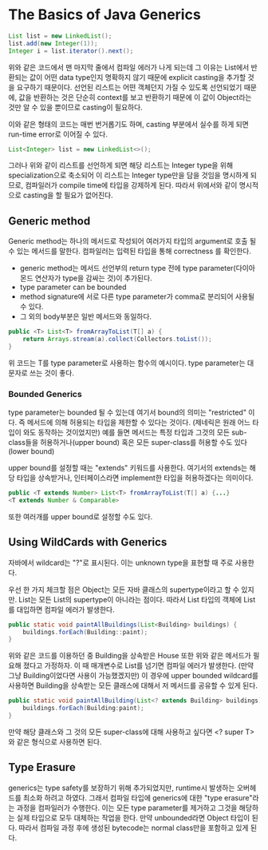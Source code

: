 # The Basics of Java Generics
```java
List list = new LinkedList();
list.add(new Integer(1));
Integer i = list.iterator().next();
```

위와 같은 코드에서 맨 마지막 줄에서 컴파일 에러가 나게 되는데 그 이유는 List에서
반환되는 값이 어떤 data type인지 명확하지 않기 때문에 explicit casting을 추가할 것을 요구하기 때문이다.
선언된 리스트는 어떤 객체던지 가질 수 있도록 선언되었기 때문에, 값을 반환하는 것은 단순히 context를 보고 반환하기 때문에 이 값이
Object라는 것만 알 수 있을 뿐이므로 casting이 필요하다.

이와 같은 형태의 코드는 매번 번거롭기도 하며, casting 부분에서 실수를 하게 되면 run-time error로 이어질 수 있다.
```java
List<Integer> list = new LinkedList<>();
```
그러나 위와 같이 리스트를 선언하게 되면 해당 리스트는 Integer type을 위해 specialization으로 축소되어 이 리스트는 Integer type만을
담을 것임을 명시하게 되므로, 컴파일러가 compile time에 타입을 강제하게 된다.
따라서 위에서와 같이 명시적으로 casting을 할 필요가 없어진다.

## Generic method
Generic method는 하나의 메서드로 작성되어 여러가지 타입의 argument로 호출 될 수 있는 메서드를 말한다.
컴파일러는 입력된 타입을 통해 correctness 를 확인한다.
- generic method는 메서드 선언부의 return type 전에 type parameter(다이아몬드 연산자가 type을 감싸는 것)이 추가된다.
- type parameter can be bounded
- method signature에 서로 다른 type parameter가 comma로 분리되어 사용될 수 있다.
- 그 외의 body부분은 일반 메서드와 동일하다.

```java
public <T> List<T> fromArrayToList(T[] a) {
    return Arrays.stream(a).collect(Collectors.toList());
}
``` 

위 코드는 T를 type parameter로 사용하는 함수의 예시이다. type parameter는 대문자로 쓰는 것이 좋다.

### Bounded Generics
type parameter는 bounded 될 수 있는데 여기서 bound의 의미는 "restricted" 이다. 즉 메서드에 의해 허용되는
타입을 제한할 수 있다는 것이다. (제네릭은 원래 어느 타입이 와도 동작하는 것이었지만)
예를 들면 메서드는 특정 타입과 그것의 모든 sub-class들을 허용하거나(upper bound) 혹은 모든 super-class를 허용할 수도 있다(lower bound)

upper bound를 설정할 때는 "extends" 키워드를 사용한다. 여기서의 extends는 해당 타입을 상속받거나, 인터페이스라면 implement한 타입을 허용하겠다는 의미이다.
```java
public <T extends Number> List<T> fromArrayToList(T[] a) {...}
<T extends Number & Comparable>
``` 
또한 여러개를 upper bound로 설정할 수도 있다.

## Using WildCards with Generics
자바에서 wildcard는 "?"로 표시된다. 이는 unknown type을 표현할 때 주로 사용한다.

우선 한 가지 체크할 점은 Object는 모든 자바 클래스의 supertype이라고 할 수 있지만. List<Object>는 모든 List<Type>의 supertype이 아니라는 점이다.
따라서 List<String> 타입의 객체에 List<Object>를 대입하면 컴파일 에러가 발생한다.

```java
public static void paintAllBuildings(List<Building> buildings) {
    buildings.forEach(Building::paint);
}
```

위와 같은 코드를 이용하던 중 Building을 상속받은 House 또한 위와 같은 메서드가 필요해 졌다고 가정하자.
이 때 매개변수로 List<House>를 넘기면 컴파일 에러가 발생한다. (만약 그냥 Building이었다면 사용이 가능했겠지만)
이 경우에 upper bounded wildcard를 사용하면 Building을 상속받는 모든 클래스에 대해서 저 메서드를 공유할 수 있게 된다.
```java
public static void paintAllBuilding(List<? extends Building> buildings) {
    buildings.forEach(Building:paint);   
}
```
만약 해당 클래스와 그 것의 모든 super-class에 대해 사용하고 싶다면 <? super T>와 같은 형식으로 사용하면 된다.

## Type Erasure
generics는 type safety를 보장하기 위해 추가되었지만, runtime시 발생하는 오버헤드를 최소화 하려고 하였다.
그래서 컴파일 타입에 generics에 대한 "type erasure"라는 과정을 컴파일러가 수행한다.
이는 모든 type parameter를 제거하고 그것을 해당하는 실제 타입으로 모두 대체하는 작업을 한다. 만약 unbounded라면 Object 타입이 된다.
따라서 컴파일 과정 후에 생성된 bytecode는 normal class만을 포함하고 있게 된다.